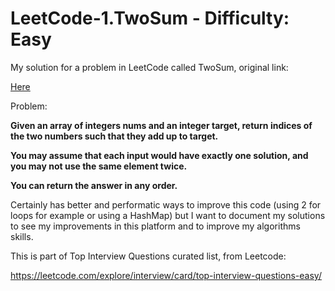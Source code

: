 # LeetCode-1.TwoSum - Difficulty: Easy

My solution for a problem in LeetCode called TwoSum, original link: 

<a href="https://leetcode.com/problems/two-sum/" target="_blank">Here</a>

Problem:

<b>Given an array of integers nums and an integer target, return indices of the two numbers such that they add up to target.

You may assume that each input would have exactly one solution, and you may not use the same element twice.

You can return the answer in any order.</b>

Certainly has better and performatic ways to improve this code (using 2 for loops for example or using a HashMap) but I want to document my solutions
to see my improvements in this platform and to improve my algorithms skills.

This is part of Top Interview Questions curated list, from Leetcode:

https://leetcode.com/explore/interview/card/top-interview-questions-easy/

